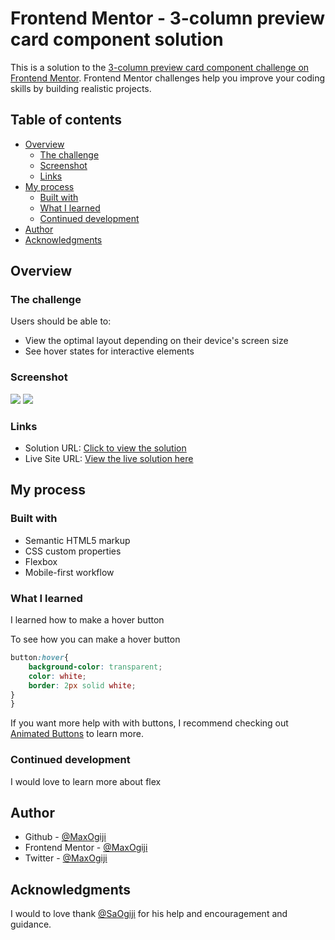 # Frontend Mentor - 3-column preview card component solution

This is a solution to the [3-column preview card component challenge on Frontend Mentor](https://www.frontendmentor.io/challenges/3column-preview-card-component-pH92eAR2-). Frontend Mentor challenges help you improve your coding skills by building realistic projects. 

## Table of contents

- [Overview](#overview)
  - [The challenge](#the-challenge)
  - [Screenshot](#screenshot)
  - [Links](#links)
- [My process](#my-process)
  - [Built with](#built-with)
  - [What I learned](#what-i-learned)
  - [Continued development](#continued-development)
- [Author](#author)
- [Acknowledgments](#acknowledgments)

## Overview

### The challenge

Users should be able to:

- View the optimal layout depending on their device's screen size
- See hover states for interactive elements

### Screenshot

![](https://lh4.googleusercontent.com/5ho003ja2QueYFhcsWtM6a-3VeK6SpHzgkWVeR8ndnL-0ZtsIzOuOfSmS6wB5mZIj54=w2400)
![](https://lh3.googleusercontent.com/ReTZg0pWD7EPSzChzd1T5vo33qb7mmWvhP2FiEycfGiNrAWefgH2OJItOD1IRt0llYE=w2400)


### Links

- Solution URL: [Click to view the solution](https://github.com/MaxiTeddy/3-Column-Preview-Card)
- Live Site URL: [View the live solution here](https://3-column-preview-orpin.vercel.app/)

## My process

### Built with

- Semantic HTML5 markup
- CSS custom properties
- Flexbox
- Mobile-first workflow

### What I learned

I learned how to make a hover button

To see how you can make a hover button

```css
button:hover{
    background-color: transparent;
    color: white;
    border: 2px solid white;
}
}
```

If you want more help with with buttons, I recommend checking out [Animated Buttons](https://www.w3schools.com/howto/howto_css_animate_buttons.asp) to learn more.


### Continued development

I would love to learn more about flex


## Author

- Github - [@MaxOgiji](https://github.com/MaxiTeddy)
- Frontend Mentor - [@MaxOgiji](https://www.frontendmentor.io/profile/MaxiTeddy)
- Twitter - [@MaxOgiji](https://www.twitter.com/MaxOgiji)


## Acknowledgments

I would to love thank [@SaOgiji](https://github.com/SaOgiji) for his help and encouragement and guidance.
